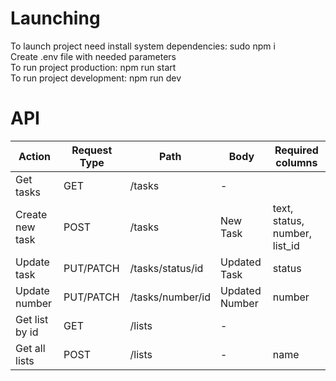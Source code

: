 # Launching
To launch project need install system dependencies: sudo npm i  
Create .env file with needed parameters  
To run project production: npm run start  
To run project development: npm run dev  
# API
Action            | Request Type  |   Path          | Body          | Required columns
----------------- | ------------- | ----------------| ------------- | -----------------
Get tasks         |      GET      |      /tasks     |       -       | 
Create new task   |      POST     |      /tasks     | New Task      | text, status, number, list_id
Update task       |   PUT/PATCH   | /tasks/status/id| Updated Task  | status
Update number     |   PUT/PATCH   | /tasks/number/id| Updated Number| number
Get list by id    |      GET      |      /lists     |       -       |
Get all lists     |      POST     |      /lists     |       -       | name
